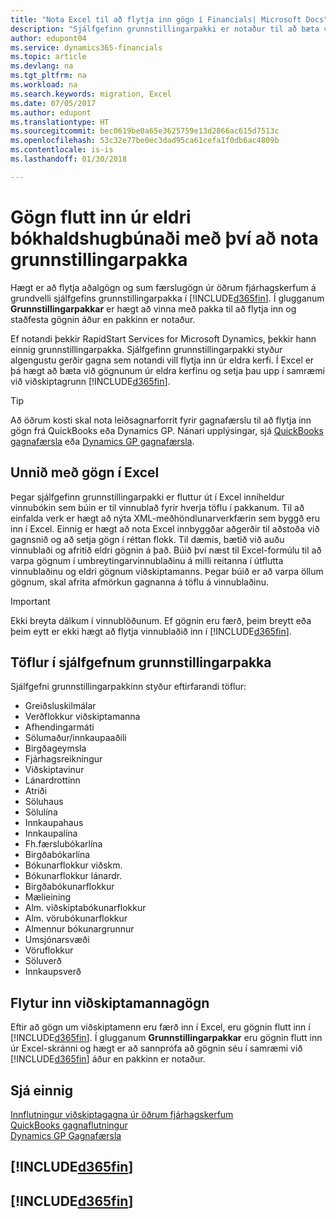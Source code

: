 ```yaml
---
title: "Nota Excel til að flytja inn gögn í Financials| Microsoft Docs"
description: "Sjálfgefinn grunnstillingarpakki er notaður til að bæta við viðskiptamenn í Excel og flytja inn gögnin aftur í Finance and Operations, Business Edition."
author: edupont04
ms.service: dynamics365-financials
ms.topic: article
ms.devlang: na
ms.tgt_pltfrm: na
ms.workload: na
ms.search.keywords: migration, Excel
ms.date: 07/05/2017
ms.author: edupont
ms.translationtype: HT
ms.sourcegitcommit: bec0619be0a65e3625759e13d2866ac615d7513c
ms.openlocfilehash: 53c32e77be0ec3dad95ca61cefa1f0db6ac4809b
ms.contentlocale: is-is
ms.lasthandoff: 01/30/2018

---
```

# <a name="importing-data-from-legacy-accounting-software-using-a-configuration-package"></a>Gögn flutt inn úr eldri bókhaldshugbúnaði með því að nota grunnstillingarpakka
Hægt er að flytja aðalgögn og sum færslugögn úr öðrum fjárhagskerfum á grundvelli sjálfgefins grunnstillingarpakka í [!INCLUDE[d365fin](includes/d365fin_md.md)]. Í glugganum **Grunnstillingarpakkar** er hægt að vinna með pakka til að flytja inn og staðfesta gögnin áður en pakkinn er notaður.  

Ef notandi þekkir RapidStart Services for Microsoft Dynamics, þekkir hann einnig grunnstillingarpakka. Sjálfgefinn grunnstillingarpakki styður algengustu gerðir gagna sem notandi vill flytja inn úr eldra kerfi. Í Excel er þá hægt að bæta við gögnunum úr eldra kerfinu og setja þau upp í samræmi við viðskiptagrunn [!INCLUDE[d365fin](includes/d365fin_md.md)].  

> [!TIP]  
>   Að öðrum kosti skal nota leiðsagnarforrit fyrir gagnafærslu til að flytja inn gögn frá QuickBooks eða Dynamics GP. Nánari upplýsingar, sjá [QuickBooks gagnafærsla](ui-extensions-quickbooks-data-migration.md) eða [Dynamics GP gagnafærsla](ui-extensions-dynamicsgp-data-migration.md).  

## <a name="working-with-data-in-excel"></a>Unnið með gögn í Excel
Þegar sjálfgefinn grunnstillingarpakki er fluttur út í Excel inniheldur vinnubókin sem búin er til vinnublað fyrir hverja töflu í pakkanum. Til að einfalda verk er hægt að nýta XML-meðhöndlunarverkfærin sem byggð eru inn í Excel. Einnig er hægt að nota Excel innbyggðar aðgerðir til aðstoða við gagnsnið og að setja gögn í réttan flokk. Til dæmis, bætið við auðu vinnublaði og afritið eldri gögnin á það. Búið því næst til Excel-formúlu til að varpa gögnum í umbreytingarvinnublaðinu á milli reitanna í útflutta vinnublaðinu og eldri gögnum viðskiptamanns. Þegar búið er að varpa öllum gögnum, skal afrita afmörkun gagnanna á töflu á vinnublaðinu.  

> [!IMPORTANT]  
>  Ekki breyta dálkum í vinnublöðunum. Ef gögnin eru færð, þeim breytt eða þeim eytt er ekki hægt að flytja vinnublaðið inn í [!INCLUDE[d365fin](includes/d365fin_md.md)].

## <a name="tables-in-the-default-configuration-package"></a>Töflur í sjálfgefnum grunnstillingarpakka
Sjálfgefni grunnstillingarpakkinn styður eftirfarandi töflur:

-   Greiðsluskilmálar
-   Verðflokkur viðskiptamanna
-   Afhendingarmáti
-   Sölumaður/innkaupaaðili
-   Birgðageymsla
-   Fjárhagsreikningur
-   Viðskiptavinur
-   Lánardrottinn
-   Atriði
-   Söluhaus
-   Sölulína
-   Innkaupahaus
-   Innkaupalína
-   Fh.færslubókarlína
-   Birgðabókarlína
-   Bókunarflokkur viðskm.
-   Bókunarflokkur lánardr.
-   Birgðabókunarflokkur
-   Mælieining
-   Alm. viðskiptabókunarflokkur
-   Alm. vörubókunarflokkur
-   Almennur bókunargrunnur
-   Umsjónarsvæði
-   Vöruflokkur
-   Söluverð
-   Innkaupsverð

## <a name="importing-customer-data"></a>Flytur inn viðskiptamannagögn
Eftir að gögn um viðskiptamenn eru færð inn í Excel, eru gögnin flutt inn í [!INCLUDE[d365fin](includes/d365fin_md.md)]. Í glugganum **Grunnstillingarpakkar** eru gögnin flutt inn úr Excel-skránni og hægt er að sannprófa að gögnin séu í samræmi við [!INCLUDE[d365fin](includes/d365fin_md.md)] áður en pakkinn er notaður.

## <a name="see-also"></a>Sjá einnig
[Innflutningur viðskiptagagna úr öðrum fjárhagskerfum](upload-data.md)  
[QuickBooks gagnaflutningur](ui-extensions-quickbooks-data-migration.md)  
[Dynamics GP Gagnafærsla](ui-extensions-dynamicsgp-data-migration.md)  

## [!INCLUDE[d365fin](includes/free_trial_md.md)]  
## [!INCLUDE[d365fin](includes/training_link_md.md)]

